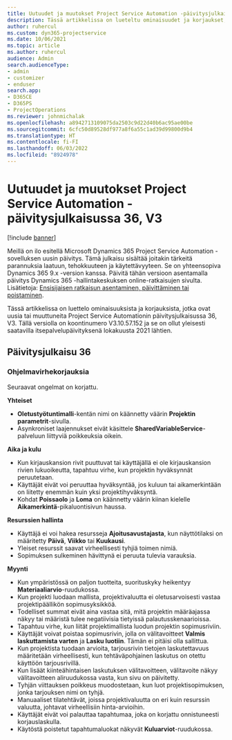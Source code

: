 ```yaml
---
title: Uutuudet ja muutokset Project Service Automation -päivitysjulkaisussa 36, V3
description: Tässä artikkelissa on lueteltu ominaisuudet ja korjaukset, jotka ovat saatavissa Microsoft Dynamics 365 Project Service Automation -päivitysjulkaisussa 36, V3.
author: ruhercul
ms.custom: dyn365-projectservice
ms.date: 10/06/2021
ms.topic: article
ms.author: ruhercul
audience: Admin
search.audienceType:
- admin
- customizer
- enduser
search.app:
- D365CE
- D365PS
- ProjectOperations
ms.reviewer: johnmichalak
ms.openlocfilehash: a8942713109075da2503c9d22d40b6ac95ae00be
ms.sourcegitcommit: 6cfc50d89528df977a8f6a55c1ad39d99800d9b4
ms.translationtype: HT
ms.contentlocale: fi-FI
ms.lasthandoff: 06/03/2022
ms.locfileid: "8924978"
---
```

# <a name="whats-new-or-changed-in-project-service-automation-update-release-36-v3"></a>Uutuudet ja muutokset Project Service Automation -päivitysjulkaisussa 36, V3

[!include [banner](../includes/psa-now-project-operations.md)]

Meillä on ilo esitellä Microsoft Dynamics 365 Project Service Automation -sovelluksen uusin päivitys. Tämä julkaisu sisältää joitakin tärkeitä parannuksia laatuun, tehokkuuteen ja käytettävyyteen. Se on yhteensopiva Dynamics 365 9.x -version kanssa. Päivitä tähän versioon asentamalla päivitys Dynamics 365 -hallintakeskuksen online-ratkaisujen sivulta. Lisätietoja: [Ensisijaisen ratkaisun asentaminen, päivittäminen tai poistaminen](/power-platform/admin/install-remove-preferred-solution).

Tässä artikkelissa on luettelo ominaisuuksista ja korjauksista, jotka ovat uusia tai muuttuneita Project Service Automationin päivitysjulkaisussa 36, V3. Tällä versiolla on koontinumero V3.10.57.152 ja se on ollut yleisesti saatavilla itsepalvelupäivityksenä lokakuusta 2021 lähtien.

## <a name="update-release-36"></a>Päivitysjulkaisu 36

### <a name="bug-fixes"></a>Ohjelmavirhekorjauksia

Seuraavat ongelmat on korjattu.

**Yhteiset**
- **Oletustyötuntimalli**-kentän nimi on käännetty väärin **Projektin parametrit**-sivulla.
- Asynkroniset laajennukset eivät käsittele **SharedVariableService**-palveluun liittyviä poikkeuksia oikein.

**Aika ja kulu**
- Kun kirjauskansion rivit puuttuvat tai käyttäjällä ei ole kirjauskansion rivien lukuoikeutta, tapahtuu virhe, kun projektin hyväksynnät peruutetaan.
- Käyttäjät eivät voi peruuttaa hyväksyntää, jos kuluun tai aikamerkintään on liitetty enemmän kuin yksi projektihyväksyntä.
- Kohdat **Poissaolo** ja **Loma** on käännetty väärin kiinan kielelle **Aikamerkintä**-pikaluontisivun haussa.

**Resurssien hallinta**
- Käyttäjä ei voi hakea resursseja **Ajoitusavustajasta**, kun näyttötilaksi on määritetty **Päivä**, **Viikko** tai **Kuukausi**.
- Yleiset resurssit saavat virheellisesti tyhjiä toimen nimiä. 
- Sopimuksen sulkeminen hävittynä ei peruuta tulevia varauksia.

**Myynti**
- Kun ympäristössä on paljon tuotteita, suorituskyky heikentyy **Materiaaliarvio**-ruudukossa.
- Kun projekti luodaan mallista, projektivaluutta ei oletusarvoisesti vastaa projektipäällikön sopimusyksikköä.
- Todelliset summat eivät aina vastaa sitä, mitä projektin määräajassa näkyy tai määristä tulee negatiivisia tietyissä palautusskenaarioissa.
- Tapahtuu virhe, kun liität projektimallista luodun projektin sopimusriviin.
- Käyttäjät voivat poistaa sopimusrivin, jolla on välitavoitteet **Valmis laskuttamista varten** ja **Lasku luotiin**. Tämän ei pitäisi olla sallittua.
- Kun projektista tuodaan arvioita, tarjousrivin tietojen laskutettavuus määritetään virheellisesti, kun tehtäväpohjainen laskutus on otettu käyttöön tarjousrivillä.
- Kun lisäät kiinteähintaisen laskutuksen välitavoitteen, välitavoite näkyy välitavoitteen aliruudukossa vasta, kun sivu on päivitetty.
- Tyhjän viittauksen poikkeus muodostetaan, kun luot projektisopimuksen, jonka tarjouksen nimi on tyhjä.
- Manuaaliset tilatehtävät, joissa projektivaluutta on eri kuin resurssin valuutta, johtavat virheellisiin hinta-arvioihin.
- Käyttäjät eivät voi palauttaa tapahtumaa, joka on korjattu onnistuneesti korjauslaskulla.
- Käytöstä poistetut tapahtumaluokat näkyvät **Kuluarviot**-ruudukossa.



